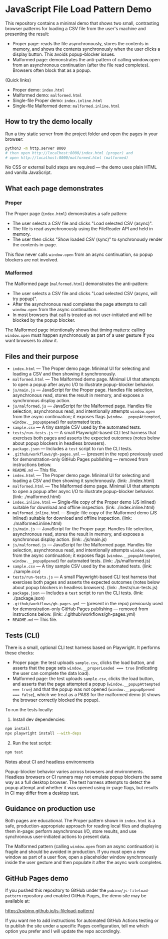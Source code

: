 # JavaScript File Load Pattern Demo

This repository contains a minimal demo that shows two small, contrasting browser patterns for loading a CSV file from the user's machine and presenting the result:

- Proper page: reads the file asynchronously, stores the contents in memory, and shows the contents synchronously when the user clicks a display button. This avoids popup-blocker issues.
- Malformed page: demonstrates the anti-pattern of calling window.open from an asynchronous continuation (after the file read completes). Browsers often block that as a popup.
 
 (Quick links)

- Proper demo: `index.html`
- Malformed demo: `malformed.html`
- Single-file Proper demo: `index.inline.html`
- Single-file Malformed demo: `malformed.inline.html`

## How to try the demo locally

Run a tiny static server from the project folder and open the pages in your browser:

```bash
python3 -m http.server 8000
# then open http://localhost:8000/index.html (proper) and
# open http://localhost:8000/malformed.html (malformed)
```

No CSS or external build steps are required — the demo uses plain HTML and vanilla JavaScript.

## What each page demonstrates

### Proper

The Proper page (`index.html`) demonstrates a safe pattern:

- The user selects a CSV file and clicks "Load selected CSV (async)".
- The file is read asynchronously using the FileReader API and held in memory.
- The user then clicks "Show loaded CSV (sync)" to synchronously render the contents in-page.

This flow never calls `window.open` from an async continuation, so popup blockers are not involved.

### Malformed

The Malformed page (`malformed.html`) demonstrates the anti-pattern:

- The user selects a CSV file and clicks "Load selected CSV (async, will try popup)".
- After the asynchronous read completes the page attempts to call `window.open` from the async continuation.
- In most browsers that call is treated as not user-initiated and will be blocked by the popup blocker.

The Malformed page intentionally shows that timing matters: calling `window.open` must happen synchronously as part of a user gesture if you want browsers to allow it.

## Files and their purpose

- `index.html` — The Proper demo page. Minimal UI for selecting and loading a CSV and then showing it synchronously.
- `malformed.html` — The Malformed demo page. Minimal UI that attempts to open a popup after async I/O to illustrate popup-blocker behavior.
- `js/main.js` — JavaScript for the Proper page. Handles file selection, asynchronous read, stores the result in memory, and exposes a synchronous display action.
- `js/malformed.js` — JavaScript for the Malformed page. Handles file selection, asynchronous read, and intentionally attempts `window.open` from the async continuation; it exposes flags (`window.__popupAttempted`, `window.__popupOpened`) for automated tests.
- `sample.csv` — A tiny sample CSV used by the automated tests.
- `tests/run-tests.js` — A small Playwright-based CLI test harness that exercises both pages and asserts the expected outcomes (notes below about popup blockers in headless browsers).
- `package.json` — Includes a `test` script to run the CLI tests.
- `.github/workflows/gh-pages.yml` — (present in the repo) previously used for demonstration-only GitHub Pages publishing — removed from instructions below.
- `README.md` — This file.
- `index.html` — The Proper demo page. Minimal UI for selecting and loading a CSV and then showing it synchronously. (link: ./index.html)
- `malformed.html` — The Malformed demo page. Minimal UI that attempts to open a popup after async I/O to illustrate popup-blocker behavior. (link: ./malformed.html)
- `index.inline.html` — Single-file copy of the Proper demo (JS inlined) suitable for download and offline inspection. (link: ./index.inline.html)
- `malformed.inline.html` — Single-file copy of the Malformed demo (JS inlined) suitable for download and offline inspection. (link: ./malformed.inline.html)
- `js/main.js` — JavaScript for the Proper page. Handles file selection, asynchronous read, stores the result in memory, and exposes a synchronous display action. (link: ./js/main.js)
- `js/malformed.js` — JavaScript for the Malformed page. Handles file selection, asynchronous read, and intentionally attempts `window.open` from the async continuation; it exposes flags (`window.__popupAttempted`, `window.__popupOpened`) for automated tests. (link: ./js/malformed.js)
- `sample.csv` — A tiny sample CSV used by the automated tests. (link: ./sample.csv)
- `tests/run-tests.js` — A small Playwright-based CLI test harness that exercises both pages and asserts the expected outcomes (notes below about popup blockers in headless browsers). (link: ./tests/run-tests.js)
- `package.json` — Includes a `test` script to run the CLI tests. (link: ./package.json)
- `.github/workflows/gh-pages.yml` — (present in the repo) previously used for demonstration-only GitHub Pages publishing — removed from instructions below. (link: ./.github/workflows/gh-pages.yml)
- `README.md` — This file.

## Tests (CLI)

There is a small, optional CLI test harness based on Playwright. It performs these checks:

- Proper page: the test uploads `sample.csv`, clicks the load button, and asserts that the page sets `window.__properLoaded === true` (indicating the user can complete the data load).
- Malformed page: the test uploads `sample.csv`, clicks the load button, and asserts that the page attempted a popup (`window.__popupAttempted === true`) and that the popup was not opened (`window.__popupOpened === false`), which we treat as a PASS for the malformed demo (it shows the browser correctly blocked the popup).

To run the tests locally:

1. Install dev dependencies:

```bash
npm install
npx playwright install --with-deps
```

2. Run the test script:

```bash
npm test
```

Notes about CI and headless environments

Popup-blocker behavior varies across browsers and environments. Headless browsers or CI runners may not emulate popup blockers the same way as a full desktop browser. The test harness attempts to detect the popup attempt and whether it was opened using in-page flags, but results in CI may differ from a desktop test.

## Guidance on production use

Both pages are educational. The Proper pattern shown in `index.html` is a safe, production-appropriate approach for reading local files and displaying them in-page: perform asynchronous I/O, store results, and use synchronous user-initiated actions to present data.

The Malformed pattern (calling `window.open` from an async continuation) is fragile and should be avoided in production. If you must open a new window as part of a user flow, open a placeholder window synchronously inside the user gesture and then populate it after the async work completes.

## GitHub Pages demo

If you pushed this repository to GitHub under the `pubino/js-fileload-pattern` repository and enabled GitHub Pages, the demo site may be available at:

https://pubino.github.io/js-fileload-pattern/

If you want me to add instructions for automated GitHub Actions testing or to publish the site under a specific Pages configuration, tell me which option you prefer and I will update the repo accordingly.

